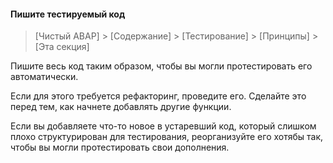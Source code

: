 #### Пишите тестируемый код

> [Чистый ABAP] > [Содержание] > [Тестирование] > [Принципы] > [Эта секция]

Пишите весь код таким образом, чтобы вы могли протестировать его автоматически.

Если для этого требуется рефакторинг, проведите его.
Сделайте это перед тем, как начнете добавлять другие функции.

Если вы добавляете что-то новое в устаревший код, который слишком плохо структурирован для тестирования, 
реорганизуйте его хотябы так, чтобы вы могли протестировать свои дополнения.